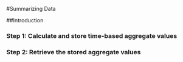 #Summarizing Data

##Introduction

### Step 1: Calculate and store time-based aggregate values

### Step 2: Retrieve the stored aggregate values
